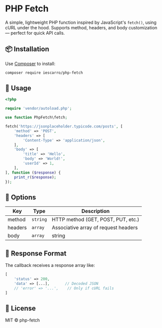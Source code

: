 # PHP Fetch

A simple, lightweight PHP function inspired by JavaScript's `fetch()`, using cURL under the hood. Supports method, headers, and body customization — perfect for quick API calls.

## 📦 Installation

Use [Composer](https://getcomposer.org) to install:

```bash
composer require iescarro/php-fetch
```

## 🚀 Usage

```php
<?php

require 'vendor/autoload.php';

use function PhpFetch\fetch;

fetch('https://jsonplaceholder.typicode.com/posts', [
    'method' => 'POST',
    'headers' => [
        'Content-Type' => 'application/json',
    ],
    'body' => [
        'title' => 'Hello',
        'body' => 'World!',
        'userId' => 1,
    ],
], function ($response) {
    print_r($response);
});
```

## 🧰 Options

|Key | Type | Description |
|----|------|-------------|
| method | ```string``` | HTTP method (GET, POST, PUT, etc.) |
| headers | ```array``` | Associative array of request headers |
| body | ```array```	| string |

## 🧠 Response Format

The callback receives a response array like:

```php
[
    'status' => 200,
    'data' => [...],       // Decoded JSON
    // 'error' => '...',    // Only if cURL fails
]
```

## 📄 License

MIT © php-fetch